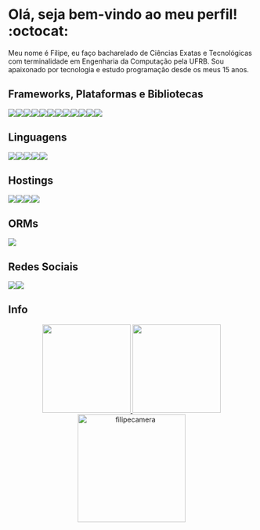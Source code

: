 # Olá, seja bem-vindo ao meu perfil! :octocat:

<p>Meu nome é Filipe, eu faço bacharelado de Ciências Exatas e Tecnológicas com terminalidade em Engenharia da Computação pela UFRB. Sou apaixonado por tecnologia e estudo programação desde os meus 15 anos.</p>


## Frameworks, Plataformas e Bibliotecas
<div style="display: flex; flex-direction: row">
  <img src="https://img.shields.io/badge/adonisjs-%23220052.svg?style=for-the-badge&logo=adonisjs&logoColor=white"></img>
  <img src="https://img.shields.io/badge/expo-1C1E24?style=for-the-badge&logo=expo&logoColor=#D04A37"></img>
  <img src="https://img.shields.io/badge/Insomnia-black?style=for-the-badge&logo=insomnia&logoColor=5849BE"></img>
  <img src="https://img.shields.io/badge/Next-black?style=for-the-badge&logo=next.js&logoColor=white"></img>
  <img src="https://img.shields.io/badge/express.js-%23404d59.svg?style=for-the-badge&logo=express&logoColor=%2361DAFB"></img>
  <img src="https://img.shields.io/badge/react-%2320232a.svg?style=for-the-badge&logo=react&logoColor=%2361DAFB"></img>
  <img src="https://img.shields.io/badge/react_native-%2320232a.svg?style=for-the-badge&logo=react&logoColor=%2361DAFB"></img>
  <img src="https://img.shields.io/badge/redux-%23593d88.svg?style=for-the-badge&logo=redux&logoColor=white"></img>
  <img src="https://img.shields.io/badge/tailwindcss-%2338B2AC.svg?style=for-the-badge&logo=tailwind-css&logoColor=white"></img>
  <img src="https://img.shields.io/badge/yarn-%232C8EBB.svg?style=for-the-badge&logo=yarn&logoColor=white"></img>
  <img src="https://img.shields.io/badge/React_Router-CA4245?style=for-the-badge&logo=react-router&logoColor=white"></img>
  <img src="https://img.shields.io/badge/node.js-6DA55F?style=for-the-badge&logo=node.js&logoColor=white"></img>
</div>


## Linguagens
<div style="display: flex; flex-direction: row">
  <img src="https://img.shields.io/badge/javascript-%23323330.svg?style=for-the-badge&logo=javascript&logoColor=%23F7DF1E"></img>
  <img src="https://img.shields.io/badge/typescript-%23007ACC.svg?style=for-the-badge&logo=typescript&logoColor=white"></img>
  <img src="https://img.shields.io/badge/html5-%23E34F26.svg?style=for-the-badge&logo=html5&logoColor=white"></img>
  <img src="https://img.shields.io/badge/css3-%231572B6.svg?style=for-the-badge&logo=css3&logoColor=white"></img>
  <img src="https://img.shields.io/badge/java-%23ED8B00.svg?style=for-the-badge&logo=java&logoColor=white"></img>
</div>


## Hostings
<div style="display: flex; flex-direction: row">
  <img src="https://img.shields.io/badge/firebase-%23039BE5.svg?style=for-the-badge&logo=firebase"></img>
  <img src="https://img.shields.io/badge/GoogleCloud-%234285F4.svg?style=for-the-badge&logo=google-cloud&logoColor=white"></img>
  <img src="https://img.shields.io/badge/heroku-%23430098.svg?style=for-the-badge&logo=heroku&logoColor=white"></img>
  <img src="https://img.shields.io/badge/vercel-%23000000.svg?style=for-the-badge&logo=vercel&logoColor=white"></img>
</div>

## ORMs
<div style="display: flex; flex-direction: row">
  <img src="https://img.shields.io/badge/Sequelize-52B0E7?style=for-the-badge&logo=Sequelize&logoColor=white"></img>
</div>

## Redes Sociais

<div style="display: flex; flex-direction: row">
  <a href="https://www.linkedin.com/in/filipe-camera-620308181/" target="_blank"><img src="https://img.shields.io/badge/linkedin-%230077B5.svg?style=for-the-badge&logo=linkedin&logoColor=white)" target="_blank"></img></a>
  <a href="https://www.instagram.com/fiilipecamera/" target="_blank"><img src="https://img.shields.io/badge/-Instagram-%23E4405F?style=for-the-badge&logo=instagram&logoColor=white" target="_blank"></a>
</div>


## Info
<div align="center">
  <a href="https://github.com/FilipeCamera">
  <img height="180em" src="https://github-readme-stats.vercel.app/api?username=FilipeCamera&show_icons=true&theme=dark&include_all_commits=true&count_private=true"/>
  <img height="180em" src="https://github-readme-stats.vercel.app/api/top-langs/?username=FilipeCamera&layout=compact&langs_count=7&theme=dark"/>
    <img height="220em" src="https://github-readme-streak-stats.herokuapp.com/?user=filipecamera&theme=dark" alt="filipecamera" />
</div>

